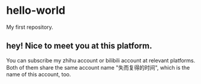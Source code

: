 # hello-world
My first repository.
## hey! Nice to meet you at this platform.
You can subscribe my zhihu account or bilibili account at relevant platforms. Both of them share the same account name "失而复得的时间", which is the name of this account, too.
